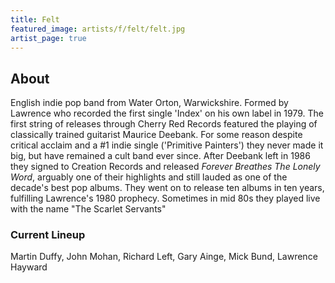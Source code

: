 ```yaml
---
title: Felt
featured_image: artists/f/felt/felt.jpg
artist_page: true
---
```

## About

English indie pop band from Water Orton, Warwickshire. Formed by Lawrence who recorded the first single 'Index' on his own label in 1979. The first string of releases through Cherry Red Records featured the playing of classically trained guitarist Maurice Deebank. For some reason despite critical acclaim and a #1 indie single ('Primitive Painters') they never made it big, but have remained a cult band ever since. After Deebank left in 1986 they signed to Creation Records and released _Forever Breathes The Lonely Word_, arguably one of their highlights and still lauded as one of the decade's best pop albums. They went on to release ten albums in ten years, fulfilling Lawrence's 1980 prophecy.
Sometimes in mid 80s they played live with the name "The Scarlet Servants"

### Current Lineup

Martin Duffy, John Mohan, Richard Left, Gary Ainge, Mick Bund, Lawrence Hayward

